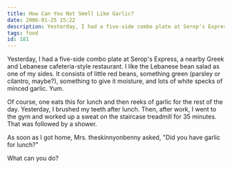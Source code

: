 ```yaml
---
title: How Can You Not Smell Like Garlic?
date: 2006-01-25 15:22
description: Yesterday, I had a five-side combo plate at Serop's Express, a nearby Greek and Lebanese cafeteria-style restaurant.  I like the Lebanese bean salad as one of my sides.  It consists of little red beans, something green (parsley or cilantro, maybe?), something to give it moisture, and lots of white specks of minced garlic.  Yum.
tags: food
id: 181
---
```

Yesterday, I had a five-side combo plate at Serop's Express, a nearby Greek and Lebanese cafeteria-style restaurant.  I like the Lebanese bean salad as one of my sides.  It consists of little red beans, something green (parsley or cilantro, maybe?), something to give it moisture, and lots of white specks of minced garlic.  Yum.

Of course, one eats this for lunch and then reeks of garlic for the rest of the day.  Yesterday, I brushed my teeth after lunch.  Then, after work, I went to the gym and worked up a sweat on the staircase treadmill for 35 minutes.  That was followed by a shower.

As soon as I got home, Mrs. theskinnyonbenny asked, "Did you have garlic for lunch?"

What can you do?